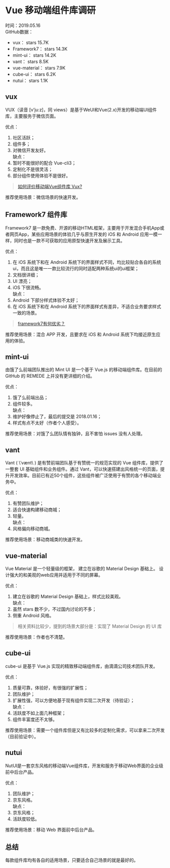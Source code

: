 # Vue 移动端组件库调研

时间：2019.05.16  
GitHub数据：  
* vux： stars 15.7K  
* Framework7： stars 14.3K  
* mint-ui： stars 14.2K  
* vant： stars 8.5K  
* vue-material： stars 7.9K  
* cube-ui： stars 6.2K  
* nutui： stars 1.1K  

## vux

VUX（读音 [v’ju:z]，同 views）是基于WeUI和Vue(2.x)开发的移动端UI组件库，主要服务于微信页面。  

优点：  
1. 社区活跃；  
2. 组件多；  
3. 对微信开发友好。  
缺点：  
1. 暂时不能很好的配合 Vue-cli3；  
2. 定制化不是很灵活；  
3. 部分组件使用体验不是很好。  

> [如何评价移动端Vue组件库 Vux?](https://www.zhihu.com/question/49398668)  

推荐使用场景：微信场景的快速开发。  

## Framework7 组件库

Framework7 是一款免费、开源的移动HTML框架，主要用于开发混合手机App或者网页App，某些应用场景的体验几乎与原生开发的 iOS 和 Android 应用一模一样，同时也是一款不可获取的应用原型快速开发及展示工具。  

优点：  
1. 在 iOS 系统下和在 Android 系统下的界面样式不同，均比较贴合各自的系统 ui，而且这是唯一一款比较流行的同时适配两种系统ui的ui框架；  
2. 文档很详细；  
3. UI 漂亮；  
4. iOS 下很流畅。  
缺点：  
1. Android 下部分样式体验不太好；  
2. 在 iOS 系统下和在 Android 系统下的界面样式有差异，不适合业务要求样式一致的场景。  
> [framework7有何优劣？](https://www.zhihu.com/question/34811422)  

推荐使用场景：混合 APP 开发，且要求在 iOS 和 Android 系统下均接近原生应用的体验。  

## mint-ui

由饿了么前端团队推出的 Mint UI 是一个基于 Vue.js 的移动端组件库。在目前的 GitHub 的 REMEDE 上并没有更详细的介绍。  

优点：  
1. 饿了么前端出品；  
2. 组件较多。  
缺点：  
1. 维护好像停止了，最后的提交是 2018.01.16；  
2. 样式有点不太好（作者个人感受）。  

推荐使用场景：对饿了么团队情有独钟，且不害怕 issues 没有人处理。  

## vant

Vant ( \ˈvænt\ ) 是有赞前端团队基于有赞统一的规范实现的 Vue 组件库，提供了一整套 UI 基础组件和业务组件。通过 Vant，可以快速搭建出风格统一的页面，提升开发效率。目前已有近50个组件，这些组件被广泛使用于有赞的各个移动端业务中。  

优点：  
1. 有赞团队维护；  
2. 适合快速构建移动商城；  
3. 轻量。  
缺点：  
1. 风格偏向移动商城。  

推荐使用场景：移动商城类的快速开发。  

## vue-material

Vue Material 是一个轻量级的框架， 建立在谷歌的 Material Design 基础上。 设计强大的和美观的web应用并适用于不同的屏幕。  

优点：  
1. 建立在谷歌的 Material Design 基础上，样式比较美观。  
缺点：  
1. 虽然 stars 数不少，不过国内讨论的不多；  
2. 侧重 Android 风格。  

> 相关资料比较少，提到的场景大部分是：实现了 Material Design 的 UI 库  

推荐使用场景：作者也不清楚。  

## cube-ui

cube-ui 是基于 Vue.js 实现的精致移动端组件库，由滴滴公司技术团队开发。  

优点：  
1. 质量可靠，体验好，有很强的扩展性；  
2. 团队维护；  
3. 扩展性强，可以方便地基于现有组件实现二次开发（待验证）；  
缺点：  
1. 活跃度不如上面几种框架；  
2. 组件丰富度还不太够。  

推荐使用场景：需要一个组件库但是又有比较多的定制化需求，可以拿来二次开发（目前验证中）。  

## nutui

NutUI是一套京东风格的移动端Vue组件库，开发和服务于移动Web界面的企业级前中后台产品。  

优点：  
1. 团队维护；  
2. 京东风格。  
缺点：  
1. 京东风格；  
2. 活跃度较低。  

推荐使用场景：移动 Web 界面前中后台产品。  

## 总结

每款组件库均有各自的适用场景，只要适合自己场景的就是最好的。  

